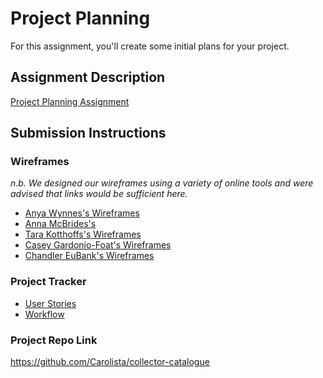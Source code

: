 # Project Planning
For this assignment, you'll create some initial plans for your project.

## Assignment Description
[Project Planning Assignment](https://education.launchcode.org/liftoff/modules/assignments/project-planning)

## Submission Instructions

### Wireframes

*n.b. We designed our wireframes using a variety of online tools and were advised that links would be sufficient here.*

* [Anya Wynnes's Wireframes](https://onedrive.live.com/?cid=C84F1A611AE99B3B&id=C84F1A611AE99B3B%216209&parId=C84F1A611AE99B3B%216196&o=OneUp) 
* [Anna McBrides's](https://xd.adobe.com/view/bd55c91c-3d3d-42db-a6bc-656cf231f33b-e806/) 
* [Tara Kotthoffs's Wireframes](https://miro.com/app/board/o9J_lQ06p6s=/?moveToWidget=3074457355477186200&cot=14)
* [Casey Gardonio-Foat's Wireframes](https://xd.adobe.com/view/318964ae-a9d9-48dc-9892-4cfc42bbb7cb-64da/)
* [Chandler EuBank's Wireframes](https://miro.com/app/board/o9J_lQb77E8=/)

### Project Tracker

* [User Stories](https://trello.com/b/dF0FgP3B)
* [Workflow](https://trello.com/b/FlCbsf59)

### Project Repo Link

https://github.com/Carolista/collector-catalogue 

